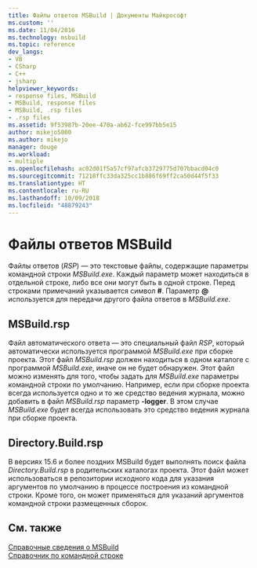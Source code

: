 ```yaml
---
title: Файлы ответов MSBuild | Документы Майкрософт
ms.custom: ''
ms.date: 11/04/2016
ms.technology: msbuild
ms.topic: reference
dev_langs:
- VB
- CSharp
- C++
- jsharp
helpviewer_keywords:
- response files, MSBuild
- MSBuild, response files
- MSBuild, .rsp files
- .rsp files
ms.assetid: 9f53987b-20ee-470a-ab62-fce997bb5e15
author: mikejo5000
ms.author: mikejo
manager: douge
ms.workload:
- multiple
ms.openlocfilehash: ac02d01f5a57cf97afcb3729775d707bbacd04c0
ms.sourcegitcommit: 71218ffc33da325cc1b886f69ff2ca50d44f5f33
ms.translationtype: HT
ms.contentlocale: ru-RU
ms.lasthandoff: 10/09/2018
ms.locfileid: "48879243"
---
```

# <a name="msbuild-response-files"></a>Файлы ответов MSBuild
Файлы ответов (*RSP*) — это текстовые файлы, содержащие параметры командной строки *MSBuild.exe*. Каждый параметр может находиться в отдельной строке, либо все они могут быть в одной строке. Перед строками примечаний указывается символ **#**. Параметр **@** используется для передачи другого файла ответов в *MSBuild.exe*.  
  
## <a name="msbuildrsp"></a>MSBuild.rsp
Файл автоматического ответа — это специальный файл *RSP*, который автоматически используется программой *MSBuild.exe* при сборке проекта. Этот файл *MSBuild.rsp* должен находиться в одном каталоге с программой *MSBuild.exe*, иначе он не будет обнаружен. Этот файл можно изменять для того, чтобы задать для *MSBuild.exe* параметры командной строки по умолчанию. Например, если при сборке проекта всегда используется одно и то же средство ведения журнала, можно добавить в файл *MSBuild.rsp* параметр **-logger**. В этом случае *MSBuild.exe* будет всегда использовать это средство ведения журнала при сборке проекта. 

## <a name="directorybuildrsp"></a>Directory.Build.rsp
В версиях 15.6 и более поздних MSBuild будет выполнять поиск файла *Directory.Build.rsp* в родительских каталогах проекта.  Этот файл может использоваться в репозитории исходного кода для указания аргументов по умолчанию в процессе построения из командной строки.  Кроме того, он может применяться для указаний аргументов командной строки размещенных сборок. 

## <a name="see-also"></a>См. также  
 [Справочные сведения о MSBuild](../msbuild/msbuild-reference.md)   
 [Справочник по командной строке](../msbuild/msbuild-command-line-reference.md)